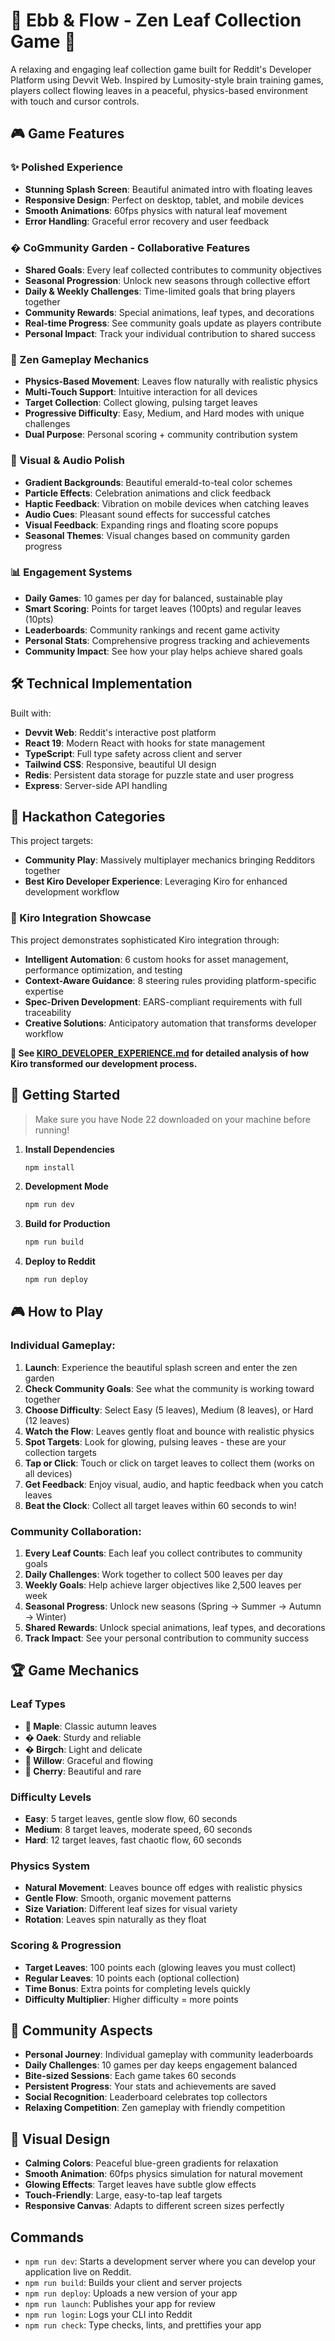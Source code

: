 # 🍃 Ebb & Flow - Zen Leaf Collection Game 🍃

A relaxing and engaging leaf collection game built for Reddit's Developer Platform using Devvit Web. Inspired by Lumosity-style brain training games, players collect flowing leaves in a peaceful, physics-based environment with touch and cursor controls.

## 🎮 Game Features

### ✨ Polished Experience
- **Stunning Splash Screen**: Beautiful animated intro with floating leaves
- **Responsive Design**: Perfect on desktop, tablet, and mobile devices
- **Smooth Animations**: 60fps physics with natural leaf movement
- **Error Handling**: Graceful error recovery and user feedback

### � **CoGmmunity Garden - Collaborative Features**
- **Shared Goals**: Every leaf collected contributes to community objectives
- **Seasonal Progression**: Unlock new seasons through collective effort
- **Daily & Weekly Challenges**: Time-limited goals that bring players together
- **Community Rewards**: Special animations, leaf types, and decorations
- **Real-time Progress**: See community goals update as players contribute
- **Personal Impact**: Track your individual contribution to shared success

### 🎯 Zen Gameplay Mechanics
- **Physics-Based Movement**: Leaves flow naturally with realistic physics
- **Multi-Touch Support**: Intuitive interaction for all devices
- **Target Collection**: Collect glowing, pulsing target leaves
- **Progressive Difficulty**: Easy, Medium, and Hard modes with unique challenges
- **Dual Purpose**: Personal scoring + community contribution system

### 🎨 Visual & Audio Polish
- **Gradient Backgrounds**: Beautiful emerald-to-teal color schemes
- **Particle Effects**: Celebration animations and click feedback
- **Haptic Feedback**: Vibration on mobile devices when catching leaves
- **Audio Cues**: Pleasant sound effects for successful catches
- **Visual Feedback**: Expanding rings and floating score popups
- **Seasonal Themes**: Visual changes based on community garden progress

### 📊 Engagement Systems
- **Daily Games**: 10 games per day for balanced, sustainable play
- **Smart Scoring**: Points for target leaves (100pts) and regular leaves (10pts)
- **Leaderboards**: Community rankings and recent game activity
- **Personal Stats**: Comprehensive progress tracking and achievements
- **Community Impact**: See how your play helps achieve shared goals

## 🛠 Technical Implementation

Built with:
- **Devvit Web**: Reddit's interactive post platform
- **React 19**: Modern React with hooks for state management
- **TypeScript**: Full type safety across client and server
- **Tailwind CSS**: Responsive, beautiful UI design
- **Redis**: Persistent data storage for puzzle state and user progress
- **Express**: Server-side API handling

## 🎯 Hackathon Categories

This project targets:
- **Community Play**: Massively multiplayer mechanics bringing Redditors together
- **Best Kiro Developer Experience**: Leveraging Kiro for enhanced development workflow

### 🚀 Kiro Integration Showcase

This project demonstrates sophisticated Kiro integration through:
- **Intelligent Automation**: 6 custom hooks for asset management, performance optimization, and testing
- **Context-Aware Guidance**: 8 steering rules providing platform-specific expertise
- **Spec-Driven Development**: EARS-compliant requirements with full traceability
- **Creative Solutions**: Anticipatory automation that transforms developer workflow

**📖 See [KIRO_DEVELOPER_EXPERIENCE.md](./KIRO_DEVELOPER_EXPERIENCE.md) for detailed analysis of how Kiro transformed our development process.**

## 🚀 Getting Started

> Make sure you have Node 22 downloaded on your machine before running!

1. **Install Dependencies**
   ```bash
   npm install
   ```

2. **Development Mode**
   ```bash
   npm run dev
   ```

3. **Build for Production**
   ```bash
   npm run build
   ```

4. **Deploy to Reddit**
   ```bash
   npm run deploy
   ```

## 🎮 How to Play

### Individual Gameplay:
1. **Launch**: Experience the beautiful splash screen and enter the zen garden
2. **Check Community Goals**: See what the community is working toward together
3. **Choose Difficulty**: Select Easy (5 leaves), Medium (8 leaves), or Hard (12 leaves)
4. **Watch the Flow**: Leaves gently float and bounce with realistic physics
5. **Spot Targets**: Look for glowing, pulsing leaves - these are your collection targets
6. **Tap or Click**: Touch or click on target leaves to collect them (works on all devices)
7. **Get Feedback**: Enjoy visual, audio, and haptic feedback when you catch leaves
8. **Beat the Clock**: Collect all target leaves within 60 seconds to win!

### Community Collaboration:
1. **Every Leaf Counts**: Each leaf you collect contributes to community goals
2. **Daily Challenges**: Work together to collect 500 leaves per day
3. **Weekly Goals**: Help achieve larger objectives like 2,500 leaves per week
4. **Seasonal Progress**: Unlock new seasons (Spring → Summer → Autumn → Winter)
5. **Shared Rewards**: Unlock special animations, leaf types, and decorations
6. **Track Impact**: See your personal contribution to community success

## 🏆 Game Mechanics

### Leaf Types
- **🍁 Maple**: Classic autumn leaves
- **� Oaek**: Sturdy and reliable
- **� Birgch**: Light and delicate
- **🌿 Willow**: Graceful and flowing
- **🌸 Cherry**: Beautiful and rare

### Difficulty Levels
- **Easy**: 5 target leaves, gentle slow flow, 60 seconds
- **Medium**: 8 target leaves, moderate speed, 60 seconds  
- **Hard**: 12 target leaves, fast chaotic flow, 60 seconds

### Physics System
- **Natural Movement**: Leaves bounce off edges with realistic physics
- **Gentle Flow**: Smooth, organic movement patterns
- **Size Variation**: Different leaf sizes for visual variety
- **Rotation**: Leaves spin naturally as they float

### Scoring & Progression
- **Target Leaves**: 100 points each (glowing leaves you must collect)
- **Regular Leaves**: 10 points each (optional collection)
- **Time Bonus**: Extra points for completing levels quickly
- **Difficulty Multiplier**: Higher difficulty = more points

## 🤝 Community Aspects

- **Personal Journey**: Individual gameplay with community leaderboards
- **Daily Challenges**: 10 games per day keeps engagement balanced
- **Bite-sized Sessions**: Each game takes 60 seconds
- **Persistent Progress**: Your stats and achievements are saved
- **Social Recognition**: Leaderboard celebrates top collectors
- **Relaxing Competition**: Zen gameplay with friendly competition

## 🎨 Visual Design

- **Calming Colors**: Peaceful blue-green gradients for relaxation
- **Smooth Animation**: 60fps physics simulation for natural movement
- **Glowing Effects**: Target leaves have subtle glow effects
- **Touch-Friendly**: Large, easy-to-tap leaf targets
- **Responsive Canvas**: Adapts to different screen sizes perfectly

## Commands

- `npm run dev`: Starts a development server where you can develop your application live on Reddit.
- `npm run build`: Builds your client and server projects
- `npm run deploy`: Uploads a new version of your app
- `npm run launch`: Publishes your app for review
- `npm run login`: Logs your CLI into Reddit
- `npm run check`: Type checks, lints, and prettifies your app